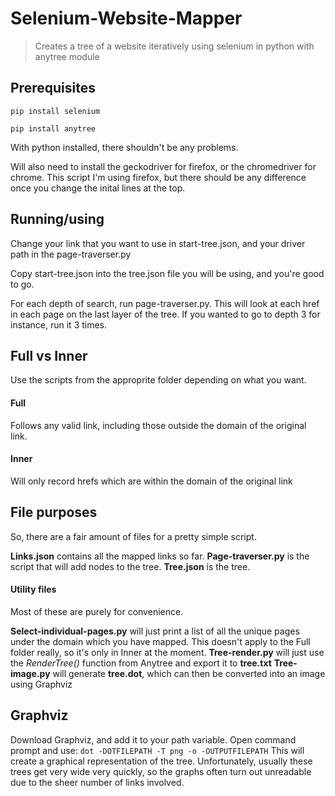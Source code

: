 # Selenium-Website-Mapper
> Creates a tree of a website iteratively using selenium in python with anytree module

## Prerequisites
```
pip install selenium
```
```
pip install anytree
```

With python installed, there shouldn't be any problems.

Will also need to install the geckodriver for firefox, or the chromedriver for chrome. This script I'm using firefox, but there should be any difference once you change the inital lines at the top.

## Running/using

Change your link that you want to use in start-tree.json, and your driver path in the page-traverser.py

Copy start-tree.json into the tree.json file you will be using, and you're good to go.

For each depth of search, run page-traverser.py. This will look at each href in each page on the last layer of the tree. If you wanted to go to depth 3 for instance, run it 3 times.

## Full vs Inner

Use the scripts from the approprite folder depending on what you want.

#### Full
Follows any valid link, including those outside the domain of the original link.

#### Inner
Will only record hrefs which are within the domain of the original link

## File purposes

So, there are a fair amount of files for a pretty simple script. 

**Links.json** contains all the mapped links so far.
**Page-traverser.py** is the script that will add nodes to the tree.
**Tree.json** is the tree.

#### Utility files

Most of these are purely for convenience.

**Select-individual-pages.py** will just print a list of all the unique pages under the domain which you have mapped. This doesn't apply to the Full folder really, so it's only in Inner at the moment.
**Tree-render.py** will just use the *RenderTree()* function from Anytree and export it to **tree.txt**
**Tree-image.py** will generate **tree.dot**, which can then be converted into an image using Graphviz

## Graphviz

Download Graphviz, and add it to your path variable. Open command prompt and use:
```dot -DOTFILEPATH -T png -o -OUTPUTFILEPATH```
This will create a graphical representation of the tree. Unfortunately, usually these trees get very wide very quickly, so the graphs often turn out unreadable due to the sheer number of links involved.




